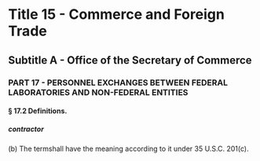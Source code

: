 
# Title 15 - Commerce and Foreign Trade
## Subtitle A - Office of the Secretary of Commerce
### PART 17 - PERSONNEL EXCHANGES BETWEEN FEDERAL LABORATORIES AND NON-FEDERAL ENTITIES
#### § 17.2 Definitions.
##### contractor

(b) The termshall have the meaning according to it under 35 U.S.C. 201(c).
